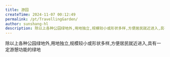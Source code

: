 ```yaml
---
title: 游园
createTime: 2024-11-07 00:12:49
permalink: /pt/TravellingGarden/
author: sunshang-hl
description: 除以上各种公园绿地外,用地独立,规模较小或形状多样,方便居民就近进入,具有一定游憩功能的绿地
---
```


除以上各种公园绿地外,用地独立,规模较小或形状多样,方便居民就近进入,具有一定游憩功能的绿地